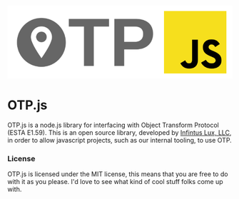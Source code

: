 ![OTP.js Logo](assets/img/OTPjs.png)
# OTP.js
OTP.js is a node.js library for interfacing with Object Transform Protocol (ESTA E1.59). This is an open source library, developed by [Infintus Lux, LLC](https://www.infinituslux.com/), in order to allow javascript projects, such as our internal tooling, to use OTP.

### License
OTP.js is licensed under the MIT license, this means that you are free to do with it as you please. I'd love to see what kind of cool stuff folks come up with.